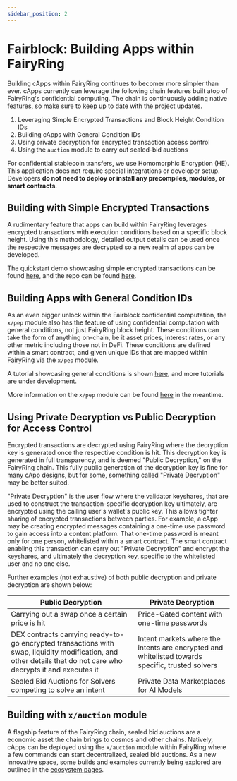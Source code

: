 ```yaml
---
sidebar_position: 2
---
```


# Fairblock: Building Apps within FairyRing


Building cApps within FairyRing continues to becomer more simpler than ever. cApps currently can leverage the following chain features built atop of FairyRing's confidential computing. The chain is continuously adding native features, so make sure to keep up to date with the project updates. 

1. Leveraging Simple Encrypted Transactions and Block Height Condition IDs
2. Building cApps with General Condition IDs
3. Using private decryption for encrypted transaction access control 
4. Using the `auction` module to carry out sealed-bid auctions

For confidential stablecoin transfers, we use Homomorphic Encryption (HE). This application does not require special integrations or developer setup. Developers **do not need to deploy or install any precompiles, modules, or smart contracts**.

## Building with Simple Encrypted Transactions

A rudimentary feature that apps can build within FairyRing leverages encrypted transactions with execution conditions based on a specific block height. Using this methodology, detailed output details can be used once the respective messages are decrypted so a new realm of apps can be developed. 

The quickstart demo showcasing simple encrypted transactions can be found [here](./fairyring_encrypted_msg.md), and the repo can be found [here](https://github.com/Fairblock/fairyring/tree/feat-auction).

## Building Apps with General Condition IDs

As an even bigger unlock within the Fairblock confidential computation, the `x/pep` module also has the feature of using confidential computation with general conditions, not just FairyRing block height. These conditions can take the form of anything on-chain, be it asset prices, interest rates, or any other metric including those not in DeFi. These conditions are defined within a smart contract, and given unique IDs that are mapped within FairyRing via the `x/pep` module.

A tutorial showcasing general conditions is shown [here](../../build/fairyring/fairyring_private_decryption.md), and more tutorials are under development.

More information on the `x/pep` module can be found [here](../../advanced/pep_module.md) in the meantime.

## Using Private Decryption vs Public Decryption for Access Control

Encrypted transactions are decrypted using FairyRing where the decryption key is generated once the respective condition is hit. This decryption key is generated in full transparency, and is deemed "Public Decryption," on the FairyRing chain. This fully public generation of the decryption key is fine for many cApp designs, but for some, something called "Private Decryption" may be better suited.

"Private Decryption" is the user flow where the validator keyshares, that are used to construct the transaction-specific decryption key ultimately, are encrypted using the calling user's wallet's public key. This allows tighter sharing of encrypted transactions between parties. For example, a cApp may be creating encrypted messages containing a one-time use password to gain access into a content platform. That one-time password is meant only for one person, whitelisted within a smart contract. The smart contract enabling this transaction can carry out "Private Decryption" and encrypt the keyshares, and ultimately the decryption key, specific to the whitelisted user and no one else.

Further examples (not exhaustive) of both public decryption and private decryption are shown below:

| Public Decryption  | Private Decryption  |
|-----------|-----------|
| Carrying out a swap once a certain price is hit    | Price-Gated content with one-time passwords   |
|  DEX contracts carrying ready-to-go encrypted transactions with swap, liquidity modification, and other details that do not care who decrypts it and executes it    | Intent markets where the intents are encrypted and whitelisted towards specific, trusted solvers    |
| Sealed Bid Auctions for Solvers competing to solve an intent    | Private Data Marketplaces for AI Models    |

## Building with `x/auction` module

A flagship feature of the FairyRing chain, sealed bid auctions are a economic asset the chain brings to cosmos and other chains. Natively, cApps can be deployed using the `x/auction` module within FairyRing where a few commands can start decentralized, sealed bid auctions. As a new innovative space, some builds and examples currently being explored are outlined in the [ecosystem pages](../../ecosystem/community_resources.md).